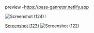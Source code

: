 preview -https://pass-ganretor.netlify.app


![Screenshot (124)](https://github.com/pritibishnoii/Password-Generator/assets/108807403/b8bb8589-b912-4076-afb6-23092aaec210)
!


[Screenshot (123)](https://github.com/pritibishnoii/Password-Generator/assets/108807403/303102fa-e068-4eda-af26-16f4d77fb931)
![Screenshot (122)](https://github.com/pritibishnoii/Password-Generator/assets/108807403/2b1d9d64-baed-437c-9c8f-0974486b4cbf)
